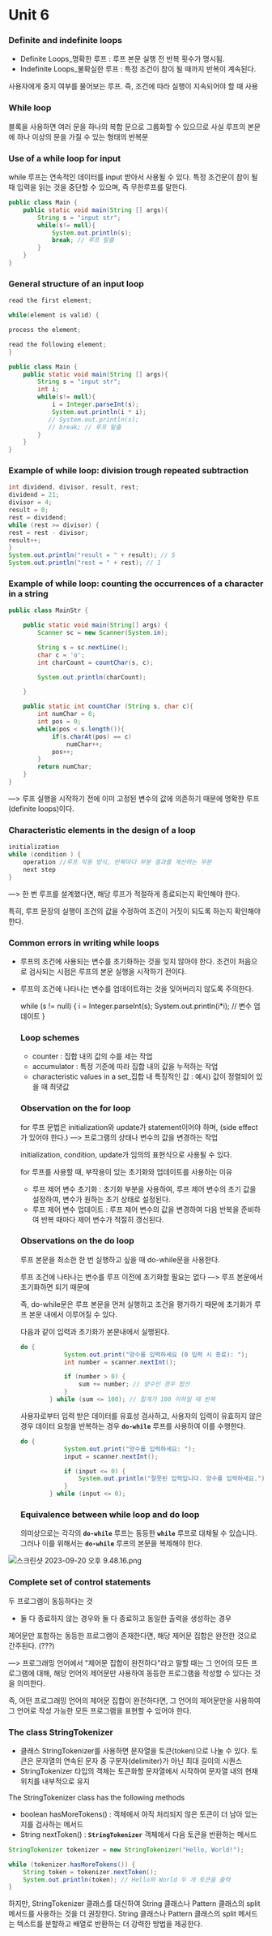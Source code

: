 # Unit 6

### Definite and indefinite loops

- Definite Loops_명확한 루프 : 루프 본문 실행 전 반복 횟수가 명시됨.
- Indefinite Loops_불확실한 루프 : 특정 조건이 참이 될 때까지 반복이 계속된다.

사용자에게 중지 여부를 물어보는 루프. 즉, 조건에 따라 실행이 지속되어야 할 때 사용

### While loop

블록을 사용하면 여러 문을 하나의 복합 문으로 그룹화할 수 있으므로 사실 루프의 본문에 하나 이상의 문을 가질 수 있는 형태의 반복문 

### Use of a while loop for input

while 루프는 연속적인 데이터를 input 받아서 사용될 수 있다. 특정 조건문이  참이 될 때 입력을 읽는 것을 중단할 수 있으며, 즉 무한루프를 말한다. 

```java
public class Main {
    public static void main(String [] args){
        String s = "input str";
        while(s!= null){
            System.out.println(s);
            break; // 루프 탈출
        }
    }
}
```

### General structure of an input loop

```java
read the first element;

while(element is valid) {

process the element;

read the following element;
}
```

```java
public class Main {
    public static void main(String [] args){
        String s = "input str";
        int i;
        while(s!= null){
            i = Integer.parseInt(s);
            System.out.println(i * i);
           // System.out.println(s);
           // break; // 루프 탈출
        }
    }
}
```

### Example of while loop: division trough repeated subtraction

```java
int dividend, divisor, result, rest;
dividend = 21;
divisor = 4;
result = 0;
rest = dividend;
while (rest >= divisor) {
rest = rest - divisor;
result++;
}
System.out.println("result = " + result); // 5
System.out.println("rest = " + rest); // 1
```

### Example of while loop: counting the occurrences of a character in a string

```java
public class MainStr {

    public static void main(String[] args) {
        Scanner sc = new Scanner(System.in);

        String s = sc.nextLine();
        char c = 'o';
        int charCount = countChar(s, c);

        System.out.println(charCount);

    }

    public static int countChar (String s, char c){
        int numChar = 0;
        int pos = 0;
        while(pos < s.length()){
            if(s.charAt(pos) == c)
                numChar++;
            pos++;
        }
        return numChar;
    }
}
```

—> 루프 실행을 시작하기 전에 이미 고정된 변수의 값에 의존하기 때문에 명확한 루프(definite loops)이다. 

### Characteristic elements in the design of a loop

```java
initialization
while (condition ) {
	operation //루프 작동 방식, 반복마다 부분 결과를 계산하는 부분 
	next step
}
```

—> 한 번 루프를 설계했다면, 해당 루프가 적절하게 종료되는지 확인해야 한다. 

특히, 루프 문장의 실행이 조건의 값을 수정하여 조건이 거짓이 되도록 하는지 확인해야 한다.

### Common errors in writing while loops

- 루프의 조건에 사용되는 변수를 초기화하는 것을 잊지 않아야 한다. 조건이 처음으로 검사되는 시점은 루프의 본문 실행을 시작하기 전이다.
- 루프의 조건에 나타나는 변수를 업데이트하는 것을 잊어버리지 않도록 주의한다.
    
    while (s != null) {
      i = Integer.parseInt(s);
      System.out.println(i*i); // 변수 업데이트
    }
    
    ### Loop schemes
    
    - counter : 집합 내의 값의 수를 세는 작업
    - accumulator : 특정 기준에 따라 집합 내의 값을 누적하는 작업
    - characteristic values in a set_집합 내 특징적인 값 : 예시) 값이 정렬되어 있을 때 최댓값
    
    ### Observation on the for loop
    
    for 루프 문법은  initialization와 update가 statement이어야 하며, (side effect가 있어야 한다.) —> 프로그램의 상태나 변수의 값을 변경하는 작업 
    
    initialization, condition, update가 임의의 표현식으로 사용될 수 있다. 
    
    for 루프를 사용할 때, 부작용이 있는 초기화와 업데이트를 사용하는 이유 
    
    - 루프 제어 변수 초기화 : 초기화 부분을 사용하여, 루프 제어 변수의 초기 값을 설정하여, 변수가 원하는 초기 상태로 설정된다.
    - 루프 제어 변수 업데이트 : 루프 제어 변수의 값을 변경하여 다음 반복을 준비하여 반복 때마다 제어 변수가 적절히 갱신된다.
    
    ### Observations on the do loop
    
    루프 본문을 최소한 한 번 실행하고 싶을 때 do-while문을 사용한다. 
    
    루프 조건에 나타나는 변수를 루프 이전에 초기화할 필요는 없다 —> 루프 본문에서 초기화하면 되기 때문에
    
    즉, do-while문은 루프 본문을 먼저 실행하고 조건을 평가하기 때문에 초기화가 루프 본문 내에서 이루어질 수 있다. 
    
    다음과 같이 입력과 초기화가 본문내에서 실행된다.
    
    ```java
    do {
                System.out.print("양수를 입력하세요 (0 입력 시 종료): ");
                int number = scanner.nextInt();
    
                if (number > 0) {
                    sum += number; // 양수인 경우 합산
                }
            } while (sum <= 100); // 합계가 100 이하일 때 반복
    ```
    
    사용자로부터 입력 받은 데이터를 유효성 검사하고, 사용자의 입력이 유효하지 않은 경우 데이터 요청을 반복하는 경우 **`do-while`** 루프를 사용하여 이를 수행한다. 
    
    ```java
    do {
                System.out.print("양수를 입력하세요: ");
                input = scanner.nextInt();
    
                if (input <= 0) {
                    System.out.println("잘못된 입력입니다. 양수를 입력하세요.");
                }
            } while (input <= 0);
    ```
    
    ### Equivalence between while loop and do loop
    
    의미상으로는 각각의 **`do-while`** 루프는 동등한 **`while`** 루프로 대체될 수 있습니다. 그러나 이를 위해서는 **`do-while`** 루프의 본문을 복제해야 한다. 
    

![스크린샷 2023-09-20 오후 9.48.16.png](https://prod-files-secure.s3.us-west-2.amazonaws.com/30914778-8bfa-404a-8db1-10f28062c17e/4e6eb30e-0bcf-4ef7-a87d-75e5d1e3ddfc/%E1%84%89%E1%85%B3%E1%84%8F%E1%85%B3%E1%84%85%E1%85%B5%E1%86%AB%E1%84%89%E1%85%A3%E1%86%BA_2023-09-20_%E1%84%8B%E1%85%A9%E1%84%92%E1%85%AE_9.48.16.png)

### Complete set of control statements

두 프로그램이 동등하다는 것

- 둘 다 종료하지 않는 경우와 둘 다 종료하고 동일한 출력을 생성하는 경우

제어문만 포함하는 동등한 프로그램이 존재한다면, 해당 제어문 집합은 완전한 것으로 간주된다. (???)

—>  프로그래밍 언어에서 "제어문 집합이 완전하다"라고 말할 때는 그 언어의 모든 프로그램에 대해, 해당 언어의 제어문만 사용하여 동등한 프로그램을 작성할 수 있다는 것을 의미한다. 

즉, 어떤 프로그래밍 언어의 제어문 집합이 완전하다면, 그 언어의 제어문만을 사용하여 그 언어로 작성 가능한 모든 프로그램을 표현할 수 있어야 한다.

### The class StringTokenizer

- 클래스 StringTokenizer를 사용하면 문자열을 토큰(token)으로 나눌 수 있다. 토큰은 문자열의 연속된 문자 중 구분자(delimiter)가 아닌 최대 길이의 시퀀스
- StringTokenizer 타입의 객체는 토큰화할 문자열에서 시작하여 문자열 내의 현재 위치를 내부적으로 유지

The StringTokenizer class has the following methods

- boolean hasMoreTokens() : 객체에서 아직 처리되지 않은 토큰이 더 남아 있는지를 검사하는 메서드
- String nextToken() : **`StringTokenizer`** 객체에서 다음 토큰을 반환하는 메서드

```java
StringTokenizer tokenizer = new StringTokenizer("Hello, World!");

while (tokenizer.hasMoreTokens()) {
    String token = tokenizer.nextToken();
    System.out.println(token); // Hello와 World 두 개 토큰을 출력 
} 
```

하지만, StringTokenizer 클래스를 대신하여 String 클래스나 Pattern 클래스의 split 메서드를 사용하는 것을 더 권장한다. String 클래스나 Pattern 클래스의 split 메서드는 텍스트를 분할하고 배열로 반환하는 더 강력한 방법을 제공한다.
